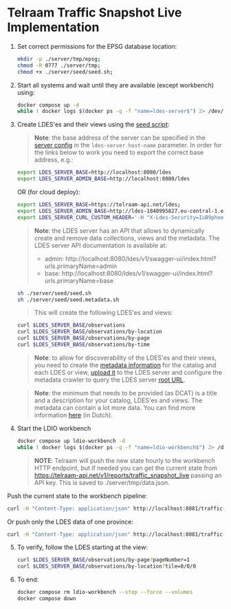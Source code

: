 # Telraam Traffic Snapshot Live Implementation
1. Set correct permissions for the EPSG database location:
    ```bash
    mkdir -p ./server/tmp/epsg;
    chmod -R 0777 ./server/tmp;
    chmod +x ./server/seed/seed.sh;
    ```

2. Start all systems and wait until they are available (except workbench) using:
    ```bash
    docker compose up -d
    while ! docker logs $(docker ps -q -f "name=ldes-server$") 2> /dev/null | grep 'Cancelled mongock lock daemon' ; do sleep 1; done
    ```

3. Create LDES'es and their views using the [seed script](./server/seed/seed.sh):
    > **Note**: the base address of the server can be specified in the [server config](./server/config.yml) in the `ldes-server.host-name` parameter. In order for the links below to work you need to export the correct base address, e.g.:
    ```bash
    export LDES_SERVER_BASE=http://localhost:8080/ldes
    export LDES_SERVER_ADMIN_BASE=http://localhost:8080/ldes
    ```
    OR (for cloud deploy):
    ```bash
    export LDES_SERVER_BASE=https://telraam-api.net/ldes;
    export LDES_SERVER_ADMIN_BASE=http://ldes-1840995827.eu-central-1.elb.amazonaws.com/ldes
    export LDES_SERVER_CURL_CUSTOM_HEADER='-H "X-Ldes-Security=IuB9phee8eseiphoh3thieY9Ahpeelai"'
    ```

    > **Note**: the LDES server has an API that allows to dynamically create and remove data collections, views and the metadata. The LDES server API documentation is available at: 
    > * admin: http://localhost:8080/ldes/v1/swagger-ui/index.html?urls.primaryName=admin
    > * base:  http://localhost:8080/ldes/v1/swagger-ui/index.html?urls.primaryName=base

    ```bash
    sh ./server/seed/seed.sh
    sh ./server/seed/seed.metadata.sh
    ```
    > This will create the following LDES'es and views:
    ```bash
    curl $LDES_SERVER_BASE/observations
    curl $LDES_SERVER_BASE/observations/by-location
    curl $LDES_SERVER_BASE/observations/by-page
    curl $LDES_SERVER_BASE/observations/by-time
    ```

    > **Note**: to allow for discoverability of the LDES'es and their views, you need to create the [metadata information](./server/seed/dcat/) for the catalog and each LDES or view, [upload it](./server/seed/seed.metadata.sh) to the LDES server and configure the metadata crawler to query the LDES server [root URL](http://localhost:8080).

    > **Note**: the minimum that needs to be provided (as DCAT) is a title and a description for your catalog, LDES'es and views. The metadata can contain a lot more data. You can find more information [here](https://www.vlaanderen.be/geopunt/vlaams-geoportaal/metadata/metadata-in-vlaanderen) (in Dutch).

4. Start the LDIO workbench
    ```bash
    docker compose up ldio-workbench -d
    while ! docker logs $(docker ps -q -f "name=ldio-workbench$") 2> /dev/null | grep 'Started Application in' ; do sleep 1; done
    ```

    > **NOTE**: Telraam will push the new state hourly to the workbench HTTP endpoint, but if needed you can get the current state from https://telraam-api.net/v1/reports/traffic_snapshot_live passing an API key. This is saved to ./server/tmp/data.json.

Push the current state to the workbench pipeline:
```bash
curl -H "Content-Type: application/json" http://localhost:8081/traffic-pipeline -d @./server/data/data.json
```

Or push only the LDES data of one province:
```bash
curl -H "Content-Type: application/json" http://localhost:8081/traffic-pipeline -d @./server/data/Antwerpen_features.json
```

5. To verify, follow the LDES starting at the view:
    ```bash
    curl $LDES_SERVER_BASE/observations/by-page?pageNumber=1
    curl $LDES_SERVER_BASE/observations/by-location?tile=0/0/0
    ```

6. To end:
    ```bash
    docker compose rm ldio-workbench --stop --force --volumes
    docker compose down
    ```
